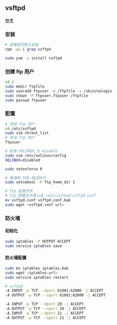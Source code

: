 ## vsftpd
[参考](http://learning.happymmall.com/vsftpdconfig/vsftpd.conf.readme.html)
### 安装
```sh
# 查看是否默认安装
rpm -qa | grep vsftpd

sudo yum -y install vsftpd
```

### 创建 ftp 用户
```sh
cd /
sudo mkdir ftpfile
sudo useradd ftpuser -d /ftpfile -s /sbin/nologin
sudo chown -R ftpuser.ftpuser /ftpfile
sudo passwd ftpuser
```

### 配置
```sh
# 添加 ftp 用户
cd /etc/vsftpd
sudo vim chroot_list
# 添加 ftp 用户
ftpuser

# 检查 SELINUX 为 disable
sudo vim /etc/selinux/config
SELINUX=disabled

sudo setenforce 0

# 若遇到 550 错误执行
sudo setsebool -P ftp_home_dir 1

# ftp 配置文件
# ftp 配置文件默认在 /etc/vsftpd/vsftpd.conf
mv vsftpd.conf vsftpd.conf.bak
sudo wget <vsftpd.conf url>
```

### 防火墙
#### 初始化
```sh
sudo iptables -P OUTPUT ACCEPT
sudo service iptables save
```

#### 防火墙配置
```sh
sudo mv iptables iptables.bak
sudo wget <iptables-url>
sudo service iptables restart
```

```sh
# vsftpd
-A INPUT -p TCP --dport 61001:62000 -j ACCEPT
-A OUTPUT -p TCP --sport 61001:62000 -j ACCEPT

-A INPUT -p TCP --dport 20 -j ACCEPT
-A OUTPUT -p TCP --sport 20 -j ACCEPT
-A INPUT -p TCP --dport 21 -j ACCEPT
-A OUTPUT -p TCP --sport 21 -j ACCEPT
```